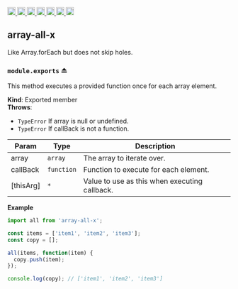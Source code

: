 <a
  href="https://travis-ci.org/Xotic750/array-all-x"
  title="Travis status">
<img
  src="https://travis-ci.org/Xotic750/array-all-x.svg?branch=master"
  alt="Travis status" height="18">
</a>
<a
  href="https://david-dm.org/Xotic750/array-all-x"
  title="Dependency status">
<img src="https://david-dm.org/Xotic750/array-all-x/status.svg"
  alt="Dependency status" height="18"/>
</a>
<a
  href="https://david-dm.org/Xotic750/array-all-x?type=dev"
  title="devDependency status">
<img src="https://david-dm.org/Xotic750/array-all-x/dev-status.svg"
  alt="devDependency status" height="18"/>
</a>
<a
  href="https://badge.fury.io/js/array-all-x"
  title="npm version">
<img src="https://badge.fury.io/js/array-all-x.svg"
  alt="npm version" height="18">
</a>
<a
  href="https://www.jsdelivr.com/package/npm/array-all-x"
  title="jsDelivr hits">
<img src="https://data.jsdelivr.com/v1/package/npm/array-all-x/badge?style=rounded"
  alt="jsDelivr hits" height="18">
</a>
<a
  href="https://bettercodehub.com/results/Xotic750/array-all-x"
  title="bettercodehub score">
<img src="https://bettercodehub.com/edge/badge/Xotic750/array-all-x?branch=master"
  alt="bettercodehub score" height="18">
</a>
<a
  href="https://coveralls.io/github/Xotic750/array-all-x?branch=master"
  title="Coverage Status">
<img src="https://coveralls.io/repos/github/Xotic750/array-all-x/badge.svg?branch=master"
  alt="Coverage Status" height="18">
</a>

<a name="module_array-all-x"></a>

## array-all-x

Like Array.forEach but does not skip holes.

<a name="exp_module_array-all-x--module.exports"></a>

### `module.exports` ⏏

This method executes a provided function once for each array element.

**Kind**: Exported member  
**Throws**:

- <code>TypeError</code> If array is null or undefined.
- <code>TypeError</code> If callBack is not a function.

| Param     | Type                  | Description                                   |
| --------- | --------------------- | --------------------------------------------- |
| array     | <code>array</code>    | The array to iterate over.                    |
| callBack  | <code>function</code> | Function to execute for each element.         |
| [thisArg] | <code>\*</code>       | Value to use as this when executing callback. |

**Example**

```js
import all from 'array-all-x';

const items = ['item1', 'item2', 'item3'];
const copy = [];

all(items, function(item) {
  copy.push(item);
});

console.log(copy); // ['item1', 'item2', 'item3']
```

